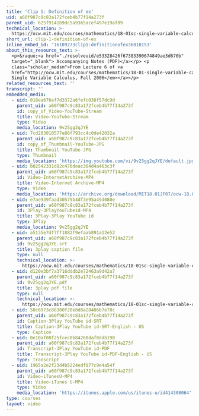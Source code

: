 ```yaml
---
title: 'Clip 1: Definition of ex'
uid: a60f987c9c83a172fceb4b77f14a273f
parent_uid: 625f9141b9dc5a9365acef497e19af09
technical_location: >-
  https://ocw.mit.edu/courses/mathematics/18-01sc-single-variable-calculus-fall-2010/1.-differentiation/part-b-implicit-differentiation-and-inverse-functions/session-17-the-exponential-function-its-derivative-and-its-inverse/clip-1-definition-of-ex
short_url: clip-1-definition-of-ex
inline_embed_id: '16109273clip1:definitionofex36010153'
about_this_resource_text: >-
  <p>&raquo;<a href="./resolveuid/e53328426f67383390674849ae3d670b"
  target="_blank"> Accompanying Notes (PDF)</a></p> <p
  class="scholar_medsm">From Lecture 6 of <a
  href="http://ocw.mit.edu/courses/mathematics/18-01-single-variable-calculus-fall-2006/video-lectures/"><em>18.01
  Single Variable Calculus, Fall 2006</em></a></p>
related_resources_text: ''
transcript: ''
embedded_media:
  - uid: 018ea676ef7d3372a6fefc038f57dc9d
    parent_uid: a60f987c9c83a172fceb4b77f14a273f
    id: copy_of_Video-YouTube-Stream
    title: Video-YouTube-Stream
    type: Video
    media_location: 9v25gg2qJYE
  - uid: 7cd283010577e86f793cc4c0de42032a
    parent_uid: a60f987c9c83a172fceb4b77f14a273f
    id: copy_of_Thumbnail-YouTube-JPG
    title: Thumbnail-YouTube-JPG
    type: Thumbnail
    media_location: 'https://img.youtube.com/vi/9v25gg2qJYE/default.jpg'
  - uid: b02542331d82c476deac304d4a463c3f
    parent_uid: a60f987c9c83a172fceb4b77f14a273f
    id: Video-InternetArchive-MP4
    title: Video-Internet Archive-MP4
    type: Video
    media_location: 'https://archive.org/download/MIT18.01JF07/ocw-18.01-f07-lec06_300k.mp4'
  - uid: e7ae939faad30579b4df3e95a49d080e
    parent_uid: a60f987c9c83a172fceb4b77f14a273f
    id: 3Play-3PlayYouTubeid-MP4
    title: 3Play-3Play YouTube id
    type: 3Play
    media_location: 9v25gg2qJYE
  - uid: a5135e7df7ff1882f9efaab891a12e52
    parent_uid: a60f987c9c83a172fceb4b77f14a273f
    id: 9v25gg2qJYE.srt
    title: 3play caption file
    type: null
    technical_location: >-
      https://ocw.mit.edu/courses/mathematics/18-01sc-single-variable-calculus-fall-2010/1.-differentiation/part-b-implicit-differentiation-and-inverse-functions/session-17-the-exponential-function-its-derivative-and-its-inverse/clip-1-definition-of-ex/9v25gg2qJYE.srt
  - uid: d120e3bf7a3716dddb2e72463a9d42a7
    parent_uid: a60f987c9c83a172fceb4b77f14a273f
    id: 9v25gg2qJYE.pdf
    title: 3play pdf file
    type: null
    technical_location: >-
      https://ocw.mit.edu/courses/mathematics/18-01sc-single-variable-calculus-fall-2010/1.-differentiation/part-b-implicit-differentiation-and-inverse-functions/session-17-the-exponential-function-its-derivative-and-its-inverse/clip-1-definition-of-ex/9v25gg2qJYE.pdf
  - uid: 58c6973c88300f20e8d8a28486b7e78c
    parent_uid: a60f987c9c83a172fceb4b77f14a273f
    id: Caption-3Play YouTube id-SRT
    title: Caption-3Play YouTube id-SRT-English - US
    type: Caption
  - uid: 0e10af08f25fcec0b84260daf0ddb190
    parent_uid: a60f987c9c83a172fceb4b77f14a273f
    id: Transcript-3Play YouTube id-PDF
    title: Transcript-3Play YouTube id-PDF-English - US
    type: Transcript
  - uid: 1965a2e2f23d4b5224edf877c9e4a54f
    parent_uid: a60f987c9c83a172fceb4b77f14a273f
    id: Video-iTunesU-MP4
    title: Video-iTunes U-MP4
    type: Video
    media_location: 'https://itunes.apple.com/us/itunes-u/id414308064'
type: courses
layout: video
---
```

